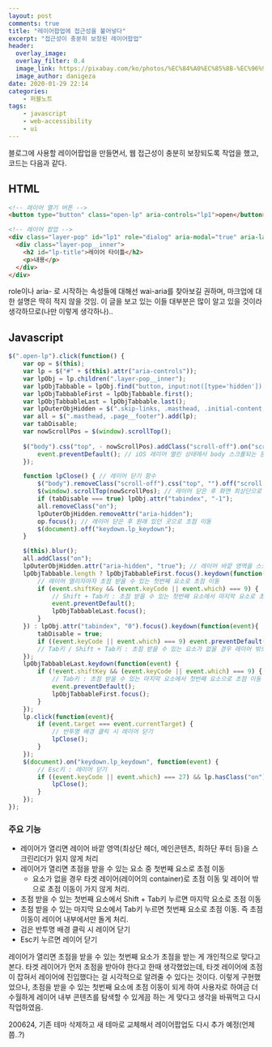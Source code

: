 ```yaml
---
layout: post
comments: true
title: "레이어팝업에 접근성을 불어넣다"
excerpt: "접근성이 충분히 보장된 레이어팝업"
header:
  overlay_image:
  overlay_filter: 0.4
  image_link: https://pixabay.com/ko/photos/%EC%84%A0%EC%85%8B-%EC%96%91%EA%B7%80%EB%B9%84-%EB%B0%B1%EB%9D%BC%EC%9D%B4%ED%8A%B8-%EA%BD%83-174276/
  image_author: danigeza
date: 2020-01-29 22:14
categories:
    - 퍼블노트
tags:
    - javascript
    - web-accessibility
    - ui
---
```

블로그에 사용할 레이어팝업을 만들면서, 웹 접근성이 충분히 보장되도록 작업을 했고, 코드는 다음과 같다.

## HTML
```html
<!-- 레이어 열기 버튼 -->
<button type="button" class="open-lp" aria-controls="lp1">open</button>

<!-- 레이어 팝업 -->
<div class="layer-pop" id="lp1" role="dialog" aria-modal="true" aria-labelledby="lp-title">
  <div class="layer-pop__inner">
    <h2 id="lp-title">레이어 타이틀</h2>
    <p>내용</p>
  </div>
</div>
```
role이나 aria- 로 시작하는 속성들에 대해선 wai-aria를 찾아보길 권하며, 마크업에 대한 설명은 딱히 적지 않을 것임. 이 글을 보고 있는 이들 대부분은 많이 알고 있을 것이라 생각하므로(나만 이렇게 생각하나)..

## Javascript
```javascript
$(".open-lp").click(function() {
    var op = $(this);
    var lp = $("#" + $(this).attr("aria-controls"));
    var lpObj = lp.children(".layer-pop__inner");
    var lpObjTabbable = lpObj.find("button, input:not([type='hidden']), select, iframe, textarea, [href], [tabindex]:not([tabindex='-1'])");
    var lpObjTabbableFirst = lpObjTabbable.first();
    var lpObjTabbableLast = lpObjTabbable.last();
    var lpOuterObjHidden = $(".skip-links, .masthead, .initial-content, .search-content, .page__footer"); // 레이어 바깥 영역의 요소
    var all = $(".masthead, .page__footer").add(lp);
    var tabDisable;
    var nowScrollPos = $(window).scrollTop();
    
    $("body").css("top", - nowScrollPos).addClass("scroll-off").on("scroll touchmove mousewheel", function(event){
        event.preventDefault(); // iOS 레이어 열린 상태에서 body 스크롤되는 문제 fix
    });

    function lpClose() { // 레이어 닫기 함수
        $("body").removeClass("scroll-off").css("top", "").off("scroll touchmove mousewheel");
        $(window).scrollTop(nowScrollPos); // 레이어 닫은 후 화면 최상단으로 이동 방지
        if (tabDisable === true) lpObj.attr("tabindex", "-1");
        all.removeClass("on");
        lpOuterObjHidden.removeAttr("aria-hidden");
        op.focus(); // 레이어 닫은 후 원래 있던 곳으로 초점 이동
        $(document).off("keydown.lp_keydown");
    }

    $(this).blur();
    all.addClass("on");        
    lpOuterObjHidden.attr("aria-hidden", "true"); // 레이어 바깥 영역을 스크린리더가 읽지 않게
    lpObjTabbable.length ? lpObjTabbableFirst.focus().keydown(function(event) { 
        // 레이어 열리자마자 초점 받을 수 있는 첫번째 요소로 초점 이동
        if (event.shiftKey && (event.keyCode || event.which) === 9) {
            // Shift + Tab키 : 초점 받을 수 있는 첫번째 요소에서 마지막 요소로 초점 이동
            event.preventDefault();
            lpObjTabbableLast.focus();
        }
    }) : lpObj.attr("tabindex", "0").focus().keydown(function(event){
        tabDisable = true;
        if ((event.keyCode || event.which) === 9) event.preventDefault();
        // Tab키 / Shift + Tab키 : 초점 받을 수 있는 요소가 없을 경우 레이어 밖으로 초점 이동 안되게
    });
    lpObjTabbableLast.keydown(function(event) {
        if (!event.shiftKey && (event.keyCode || event.which) === 9) {
            // Tab키 : 초점 받을 수 있는 마지막 요소에서 첫번째 요소으로 초점 이동
            event.preventDefault();
            lpObjTabbableFirst.focus();
        }
    });
    lp.click(function(event){
        if (event.target === event.currentTarget) {
            // 반투명 배경 클릭 시 레이어 닫기
            lpClose();
        }
    });
    $(document).on("keydown.lp_keydown", function(event) {
        // Esc키 : 레이어 닫기
        if ((event.keyCode || event.which) === 27) && lp.hasClass("on") {
            lpClose();
        }
    });
});
```

### 주요 기능

* 레이어가 열리면 레이어 바깥 영역(최상단 헤더, 메인콘텐츠, 최하단 푸터 등)을 스크린리더가 읽지 않게 처리
* 레이어가 열리면 초점을 받을 수 있는 요소 중 첫번째 요소로 초점 이동
  * 요소가 없을 경우 타겟 레이어(레이어의 container)로 초점 이동 및 레이어 밖으로 초점 이동이 가지 않게 처리.
* 초점 받을 수 있는 첫번째 요소에서 Shift + Tab키 누르면 마지막 요소로 초점 이동
* 초점 받을 수 있는 마지막 요소에서 Tab키 누르면 첫번째 요소로 초점 이동. 즉 초점 이동이 레이어 내부에서만 돌게 처리.
* 검은 반투명 배경 클릭 시 레이어 닫기
* Esc키 누르면 레이어 닫기

레이어가 열리면 초점을 받을 수 있는 첫번째 요소가 초점을 받는 게 개인적으로 맞다고 본다. 타겟 레이어가 먼저 초점을 받아야 한다고 한때 생각했었는데, 타겟 레이어에 초점이 잡혀서 레이어에 진입했다는 걸 시각적으로 알려줄 수 있다는 것이다. 이렇게 구현했었으나, 초점을 받을 수 있는 첫번째 요소에 초점 이동이 되게 하여 사용자로 하여금 더 수월하게 레이어 내부 콘텐츠를 탐색할 수 있게끔 하는 게 맞다고 생각을 바꿔먹고 다시 작업하였음.

200624, 기존 테마 삭제하고 새 테마로 교체해서 레이어팝업도 다시 추가 예정(언제쯤..?)